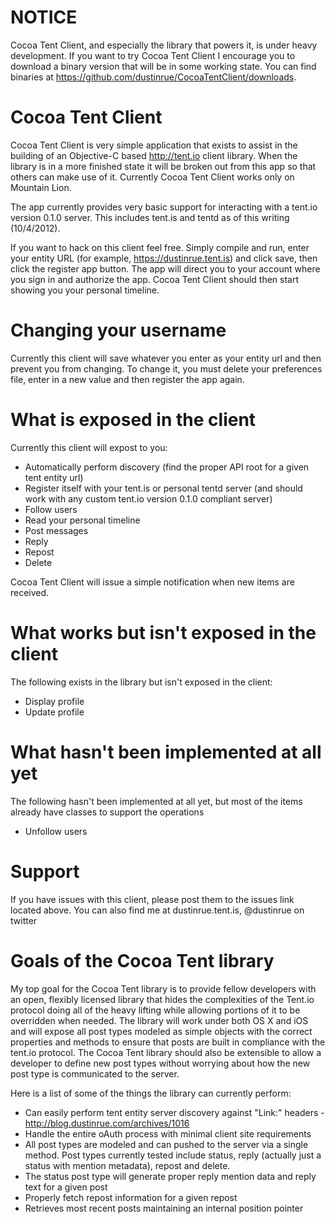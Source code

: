 NOTICE
======
Cocoa Tent Client, and especially the library that powers it, is under heavy development.  If you want to try Cocoa Tent Client I encourage you to download a binary version that will be in some working state.  You can find binaries at https://github.com/dustinrue/CocoaTentClient/downloads.

Cocoa Tent Client
=================
Cocoa Tent Client is very simple application that exists to assist in the building of an Objective-C based
http://tent.io client library.  When the library is in a more finished state it will be broken out
from this app so that others can make use of it.  Currently Cocoa Tent Client works only on Mountain Lion.

The app currently provides very basic support for interacting with a tent.io version 0.1.0 server.  This includes tent.is and tentd as of this writing (10/4/2012).

If you want to hack on this client feel free.  Simply compile and run, enter your entity URL (for example, https://dustinrue.tent.is) and click save, then click the register app button.  The app will direct you to your account where you sign in and authorize the app.  Cocoa Tent Client should then start showing you your personal timeline.

Changing your username
======================
Currently this client will save whatever you enter as your entity url and then prevent you from changing.  To change it, you must delete your preferences file, enter in a new value and then register the app again.  

What is exposed in the client
=============================
Currently this client will expost to you:

* Automatically perform discovery (find the proper API root for a given tent entity url)
* Register itself with your tent.is or personal tentd server (and should work with any custom tent.io version 0.1.0 compliant server)
* Follow users
* Read your personal timeline
* Post messages
* Reply
* Repost
* Delete

Cocoa Tent Client will issue a simple notification when new items are received.

What works but isn't exposed in the client
==========================================
The following exists in the library but isn't exposed in the client:

* Display profile
* Update profile

What hasn't been implemented at all yet
=======================================
The following hasn't been implemented at all yet, but most of the items already have classes to support the operations

* Unfollow users

Support
=======
If you have issues with this client, please post them to the issues link located above.  You can also find me at dustinrue.tent.is, @dustinrue on twitter

Goals of the Cocoa Tent library
===============================
My top goal for the Cocoa Tent library is to provide fellow developers with an open, flexibly licensed library that hides the complexities of the Tent.io protocol doing all of the heavy lifting while allowing portions of it to be overridden when needed.  The library will work under both OS X and iOS and will expose all post types modeled as simple objects with the correct properties and methods to ensure that posts are built in compliance with the tent.io protocol.  The Cocoa Tent library should also be extensible to allow a developer to define new post types without worrying about how the new post type is communicated to the server.

Here is a list of some of the things the library can currently perform:

* Can easily perform tent entity server discovery against "Link:" headers - http://blog.dustinrue.com/archives/1016
* Handle the entire oAuth process with minimal client site requirements
* All post types are modeled and can pushed to the server via a single method.  Post types currently tested include status, reply (actually just a status with mention metadata), repost and delete.
* The status post type will generate proper reply mention data and reply text for a given post
* Properly fetch repost information for a given repost
* Retrieves most recent posts maintaining an internal position pointer

